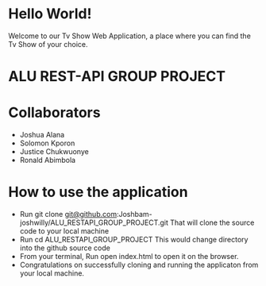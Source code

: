 # Hello World!
Welcome to our Tv Show Web Application, a place where you can find the Tv Show of your choice.

# ALU REST-API GROUP PROJECT

# Collaborators
* Joshua Alana
* Solomon Kporon
* Justice Chukwuonye
* Ronald Abimbola

# How to use the application
* Run git clone git@github.com:Joshbam-joshwilly/ALU_RESTAPI_GROUP_PROJECT.git
That will clone the source code to your local machine
* Run cd ALU_RESTAPI_GROUP_PROJECT
This would change directory into the github source code
* From your terminal, Run open index.html to open it on the browser.
* Congratulations on successfully cloning and running the applicaton from your local machine.


